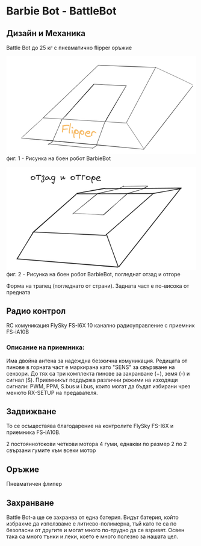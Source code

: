 # Barbie Bot - BattleBot

## Дизайн и Механика
Battle Bot до 25 кг с пневматично flipper оръжие

![Image 1](images/fig1.png)
фиг. 1 - Рисунка на боен робот BarbieBot



![Image 2](images/fig2.png)
фиг. 2 - Рисунка на боен робот BarbieBot, погледнат отзад и отгоре

Форма на трапец (погледнато от страни). Задната част е по-висока от предната

## Радио контрол
RC комуникация
FlySky FS-I6X 10 канално радиоуправление с приемник FS-iA10B

### Описание на приемника:
Има двойна антена за надеждна безжична комуникация.
Редицата от пинове в горната част е маркирана като "SENS" за свързване на сензори.
До тях са три комплекта пинове за захранване (+), земя (-) и сигнал (S). 
Приемникът поддържа различни режими на изходящи сигнали: PWM, PPM, S.bus и i.bus, които могат да бъдат избирани чрез менюто RX-SETUP на предавателя.

## Задвижване
То се осъществява благодарение на контролите FlySky FS-I6X и приемника FS-iA10B.

2 постояннотокови четкови мотора 
4 гуми, еднакви по размер
2 по 2 свързани гумите към всеки мотор

## Оръжие
Пневматичен флипер

## Захранване
Battle Bot-a ще се захранва от една батерия. Видът батерия, който избрахме да използваме е литиево-полимерна, тъй като те са по безопасни от другите и могат много по-трудно да се взривят. Освен така са много тънки и леки, което е много полезно за нашата цел.